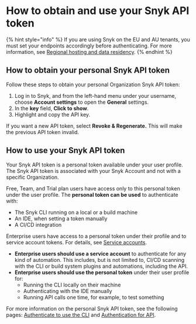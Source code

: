 # How to obtain and use your Snyk API token

{% hint style="info" %}
If you are using Snyk on the EU and AU tenants,  you must set your endpoints accordingly before authenticating. For more information, see [Regional hosting and data residency](../working-with-snyk/regional-hosting-and-data-residency.md).
{% endhint %}

## How to obtain your personal Snyk API token

Follow these steps to obtain your personal Organization Snyk API token:

1. Log in to Snyk, and from the left-hand menu under your username, choose **Account settings** to open the **General** settings.
2. In the **key** field, **Click to show**.
3. Highlight and copy the API key.

If you want a new API token, select **Revoke & Regenerate.** This will make the previous API token invalid.

## How to use your Snyk API token

Your Snyk API token is a personal token available under your user profile. The Snyk API token is associated with your Snyk Account and not with a specific Organization.

Free, Team, and Trial plan users have access only to this personal token under the user profile. The **personal token can be used** to authenticate with:

* The Snyk CLI running on a local or a build machine
* An IDE, when setting a token manually
* A CI/CD integration

Enterprise users have access to a personal token under their profile and to service account tokens. For details, see [Service accounts](../enterprise-setup/service-accounts/).

* **Enterprise users should use a service account** to authenticate for any kind of automation. This includes, but is not limited to, CI/CD scanning with the CLI or build system plugins and automations, including the API.
* **Enterprise users should use the personal token** under their user profile for:
  * Running the CLI locally on their machine
  * Authenticating with the IDE manually
  * Running API calls one time, for example, to test something

For more information on the personal Snyk API token, see the following pages: [Authenticate to use the CLI](../snyk-cli/authenticate-to-use-the-cli.md) and [Authentication for API](../snyk-api/rest-api/authentication-for-api/).
